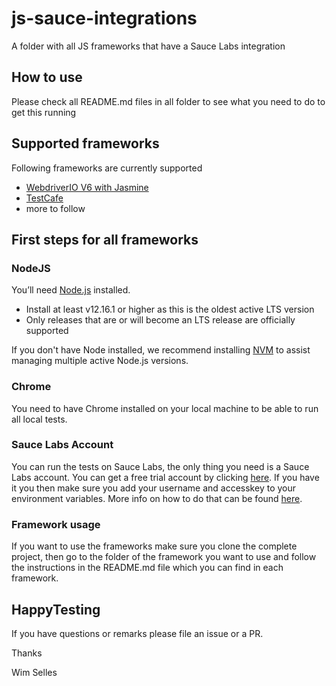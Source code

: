 # js-sauce-integrations
A folder with all JS frameworks that have a Sauce Labs integration

## How to use
Please check all README.md files in all folder to see what you need to do to get this running

## Supported frameworks
Following frameworks are currently supported

- [WebdriverIO V6 with Jasmine](./webdriverio-v6)
- [TestCafe](./testcafe)
- more to follow

## First steps for all frameworks
### NodeJS
You’ll need [Node.js](http://nodejs.org) installed.

- Install at least v12.16.1 or higher as this is the oldest active LTS version
- Only releases that are or will become an LTS release are officially supported

If you don't have Node installed, we recommend installing [NVM](https://github.com/creationix/nvm) to assist managing multiple active Node.js versions.

### Chrome
You need to have Chrome installed on your local machine to be able to run all local tests.

### Sauce Labs Account
You can run the tests on Sauce Labs, the only thing you need is a Sauce Labs account. 
You can get a free trial account by clicking [here](https://saucelabs.com/sign-up). 
If you have it you then make sure you add your username and accesskey to your environment variables. 
More info on how to do that can be found [here](https://wiki.saucelabs.com/display/DOCS/Best+Practice%3A+Use+Environment+Variables+for+Authentication+Credentials). 

### Framework usage
If you want to use the frameworks make sure you clone the complete project, then go to the folder of the framework you want to use and follow the instructions in the README.md file which you can find in each framework.

## HappyTesting
If you have questions or remarks please file an issue or a PR.

Thanks

Wim Selles
